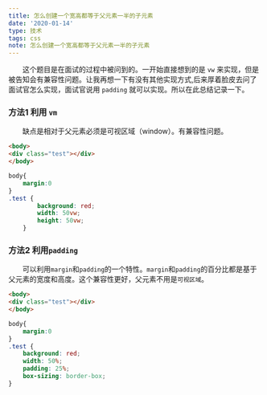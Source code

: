 ```yaml
---
title: 怎么创建一个宽高都等于父元素一半的子元素
date: '2020-01-14'
type: 技术
tags: css
note: 怎么创建一个宽高都等于父元素一半的子元素
---
```


&#8195;&#8195;这个题目是在面试的过程中被问到的。一开始直接想到的是 `vw` 来实现，但是被告知会有兼容性问题。让我再想一下有没有其他实现方式,后来厚着脸皮去问了面试官怎么实现，面试官说用 `padding` 就可以实现。所以在此总结记录一下。

### 方法1 利用 `vm` 
&#8195;&#8195;缺点是相对于父元素必须是可视区域（window）。有兼容性问题。
```html
<body>
<div class="test"></div>
</body>
```
```css
body{
    margin:0
}
.test {
        background: red;
        width: 50vw;
        height: 50vw;
    }
```
### 方法2 利用`padding`
&#8195;&#8195;可以利用`margin`和`padding`的一个特性。`margin`和`padding`的百分比都是基于父元素的宽度和高度。这个兼容性更好，父元素不用是`可视区域`。
```html
<body>
<div class="test"></div>
</body>
```
```css
body{
    margin:0
}
.test {
    background: red;
    width: 50%;
    padding: 25%;
    box-sizing: border-box;
}
```